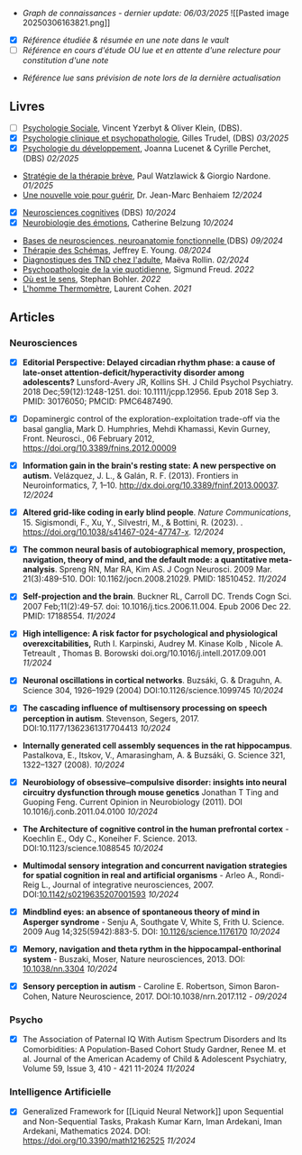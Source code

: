 

- *Graph de connaissances - dernier update: 06/03/2025*
![[Pasted image 20250306163821.png]]
- [x] *Référence étudiée & résumée en une note dans le vault*
- [ ] *Référence en cours d'étude OU lue et en attente d'une relecture pour constitution d'une note*
- *Référence lue sans prévision de note lors de la dernière actualisation*

## Livres

- [ ] <u>Psychologie Sociale</u>, Vincent Yzerbyt & Oliver Klein, (DBS).
- [x] <u>Psychologie clinique et psychopathologie</u>, Gilles Trudel, (DBS) *03/2025*
- [x] <u>Psychologie du développement</u>, Joanna Lucenet & Cyrille Perchet, (DBS) *02/2025*
- <u>Stratégie de la thérapie brève</u>, Paul Watzlawick & Giorgio Nardone. *01/2025* 
- <u>Une nouvelle voie pour guérir</u>, Dr. Jean-Marc Benhaiem *12/2024*
 - [x] <u>Neurosciences cognitives</u> (DBS) *10/2024*
 - [x] <u>Neurobiologie des émotions</u>, Catherine Belzung *10/2024* 
- <u>Bases de neurosciences, neuroanatomie fonctionnelle </u>(DBS) *09/2024*
- <u>Thérapie des Schémas</u>, Jeffrey E. Young. *08/2024*
- <u>Diagnostiques des TND chez l'adulte</u>, Maëva Rollin. *02/2024*
- <u>Psychopathologie de la vie quotidienne</u>, Sigmund Freud. *2022*
- <u>Où est le sens</u>, Stephan Bohler. *2022*
- <u>L'homme Thermomètre</u>, Laurent Cohen. *2021*

## Articles

### Neurosciences

- [x] **Editorial Perspective: Delayed circadian rhythm phase: a cause of late-onset attention-deficit/hyperactivity disorder among adolescents?** Lunsford-Avery JR, Kollins SH.  J Child Psychol Psychiatry. 2018 Dec;59(12):1248-1251. doi: 10.1111/jcpp.12956. Epub 2018 Sep 3. PMID: 30176050; PMCID: PMC6487490.

- [x]  Dopaminergic control of the exploration-exploitation trade-off via the basal ganglia, Mark D. Humphries, Mehdi Khamassi, Kevin Gurney, Front. Neurosci.,  06 February 2012, https://doi.org/10.3389/fnins.2012.00009 

- [x] **Information gain in the brain's resting state: A new perspective on autism.** Velázquez, J. L., & Galán, R. F. (2013). Frontiers in Neuroinformatics, 7, 1–10. http://dx.doi.org/10.3389/fninf.2013.00037. *12/2024* 

- [x] **Altered grid-like coding in early blind people**. _Nature Communications_, 15. Sigismondi, F., Xu, Y., Silvestri, M., & Bottini, R. (2023). . https://doi.org/10.1038/s41467-024-47747-x. *12/2024*

- [x]  **The common neural basis of autobiographical memory, prospection, navigation, theory of mind, and the default mode: a quantitative meta-analysis**. Spreng RN, Mar RA, Kim AS. J Cogn Neurosci. 2009 Mar. 21(3):489-510. DOI: 10.1162/jocn.2008.21029. PMID: 18510452. *11/2024*

- [x] **Self-projection and the brain**. Buckner RL, Carroll DC. Trends Cogn Sci. 2007 Feb;11(2):49-57. doi: 10.1016/j.tics.2006.11.004. Epub 2006 Dec 22. PMID: 17188554. *11/2024*

- [x] **High intelligence: A risk factor for psychological and physiological overexcitabilities,** Ruth I. Karpinski, Audrey M. Kinase Kolb , Nicole A. Tetreault , Thomas B. Borowski  doi.org/10.1016/j.intell.2017.09.001 *11/2024*

- [x] **Neuronal oscillations in cortical networks**. Buzsáki, G. & Draguhn, A.  Science 304, 1926–1929 (2004) DOI:10.1126/science.1099745 *10/2024*

- [x] **The cascading influence of multisensory processing on speech perception in autism**. Stevenson, Segers, 2017. DOI:10.1177/1362361317704413 *10/2024* 

- **Internally generated cell assembly sequences in the rat hippocampus**. Pastalkova, E., Itskov, V., Amarasingham, A. & Buzsáki, G.  Science 321, 1322–1327 (2008). *10/2024*

- [x] **Neurobiology of obsessive–compulsive disorder: insights into neural circuitry dysfunction through mouse genetics** Jonathan T Ting and Guoping Feng. Current Opinion in Neurobiology (2011). DOI 10.1016/j.conb.2011.04.0100 *10/2024* 

- **The Architecture of cognitive control in the human prefrontal cortex** - Koechlin E., Ody C., Koneiher F. Science. 2013. DOI:10.1123/science.1088545 *10/2024*

- **Multimodal sensory integration and concurrent navigation strategies for spatial cognition in real and artificial organisms** - Arleo A., Rondi-Reig L., Journal of integrative neurosciences, 2007.  DOI:[10.1142/s0219635207001593](https://doi.org/10.1142/s0219635207001593) *10/2024*

- [x] **Mindblind eyes: an absence of spontaneous theory of mind in Asperger syndrome** - Senju A, Southgate V, White S, Frith U.  Science. 2009 Aug 14;325(5942):883-5. DOI: [10.1126/science.1176170](https://doi.org/10.1126/science.1176170) *10/2024*

- [x] **Memory, navigation and theta rythm in the hippocampal-enthorinal system** - Buszaki, Moser,  Nature neurosciences, 2013. DOI: [10.1038/nn.3304](https://doi.org/10.1038/nn.3304) *10/2024*

- [x] **Sensory perception in autism** - Caroline E. Robertson, Simon Baron-Cohen, Nature Neuroscience, 2017. DOI:10.1038/nrn.2017.112 - *09/2024* 

### Psycho

- [x] The Association of Paternal IQ With Autism Spectrum Disorders and Its Comorbidities: A Population-Based Cohort Study Gardner, Renee M. et al. Journal of the American Academy of Child & Adolescent Psychiatry, Volume 59, Issue 3, 410 - 421 11-2024 *11/2024*
### Intelligence Artificielle 

- [x] Generalized Framework for [[Liquid Neural Network]] upon Sequential and Non-Sequential Tasks, Prakash Kumar Karn, Iman Ardekani, Iman Ardekani, Mathematics 2024. DOI: https://doi.org/10.3390/math12162525 *11/2024*



